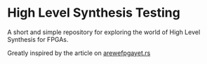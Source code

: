 # High Level Synthesis Testing

A short and simple repository for exploring the world of High Level Synthesis for FPGAs.

Greatly inspired by the article on [arewefpgayet.rs](arewefpgayet.rs)
